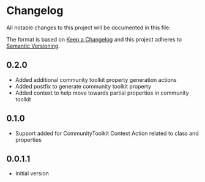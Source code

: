 # Changelog
All notable changes to this project will be documented in this file.

The format is based on [Keep a Changelog](http://keepachangelog.com/en/1.0.0/)
and this project adheres to [Semantic Versioning](http://semver.org/spec/v2.0.0.html).

## 0.2.0
- Added additional community toolkit property generation actions
- Added postfix to generate community toolkit property
- Added context to help move towards partial properties in community toolkit

## 0.1.0
- Support added for CommunityToolkit Context Action related to class and properties

## 0.0.1.1
- Initial version




